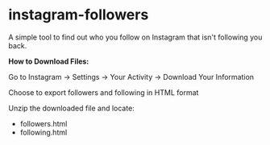 # instagram-followers
A simple tool to find out who you follow on Instagram that isn't following you back.

**How to Download Files:**

Go to Instagram → Settings → Your Activity → Download Your Information

Choose to export followers and following in HTML format

Unzip the downloaded file and locate:
- followers.html
- following.html
